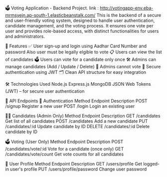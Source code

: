 🗳️ Voting Application - Backend Project. link : http://votingapp-env.eba-mrmsyejn.ap-south-1.elasticbeanstalk.com/
This is the backend of a secure and user-friendly voting system, designed to handle user authentication, candidate management, and the voting process. It ensures one vote per user and provides role-based access, with distinct functionalities for users and administrators.

🔑 Features
✅ User sign-up and login using Aadhar Card Number and password
 Also user must be legally elgible to vote 
📋 Users can view the list of candidates
🗳️ Users can vote for a candidate only once
🛠️ Admins can manage candidates (Add / Update / Delete)
🚫 Admins cannot vote
🔐 Secure authentication using JWT
🗂️ Clean API structure for easy integration

🛠️ Technologies Used
Node.js
Express.js
MongoDB
JSON Web Tokens (JWT) – for secure user authentication

📌 API Endpoints
🔐 Authentication
Method	Endpoint	Description
POST	/signup	Register a new user
POST	/login	Login an existing user

🧑‍💼 Candidates (Admin Only)
Method	Endpoint	Description
GET	/candidates	Get list of all candidates
POST	/candidates	Add a new candidate
PUT	/candidates/:id	Update candidate by ID
DELETE	/candidates/:id	Delete candidate by ID

🗳️ Voting (User Only)
Method	Endpoint	Description
POST	/candidates/vote/:id	Vote for a candidate (once only)
GET	/candidates/vote/count	Get vote counts for all candidates

👤 User Profile
Method	Endpoint	Description
GET	/users/profile	Get logged-in user's profile
PUT	/users/profile/password	Change user password

